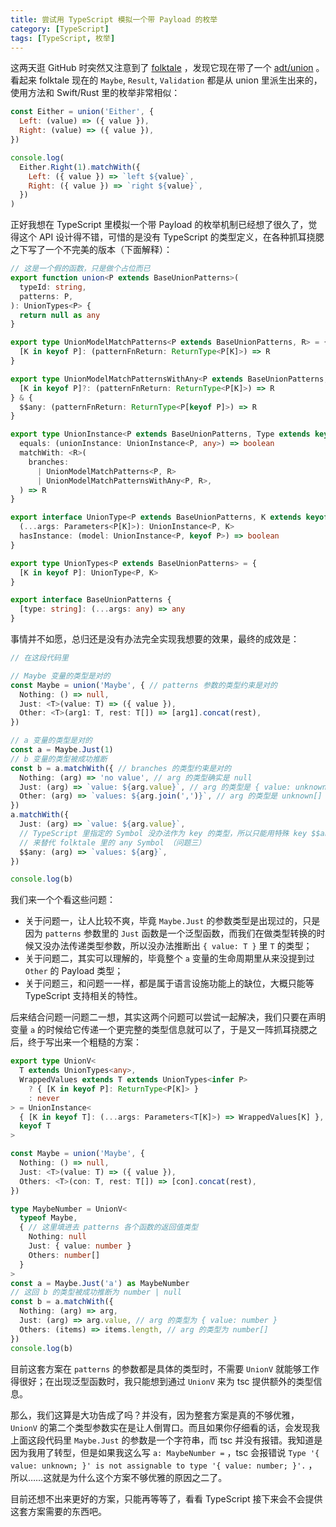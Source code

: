 ```yaml
---
title: 尝试用 TypeScript 模拟一个带 Payload 的枚举
category: [TypeScript]
tags: [TypeScript, 枚举]
---
```


这两天逛 GitHub 时突然又注意到了 [folktale](https://github.com/origamitower/folktale) ，发现它现在带了一个 [adt/union](https://folktale.origamitower.com/api/v2.3.0/en/folktale.adt.union.union.union.html) 。看起来 folktale 现在的 `Maybe`, `Result`, `Validation` 都是从 union 里派生出来的，使用方法和 Swift/Rust 里的枚举非常相似：

```javascript
const Either = union('Either', {
  Left: (value) => ({ value }),
  Right: (value) => ({ value }),
})

console.log(
  Either.Right(1).matchWith({
    Left: ({ value }) => `left ${value}`,
    Right: ({ value }) => `right ${value}`,
  })
)
```

正好我想在 TypeScript 里模拟一个带 Payload 的枚举机制已经想了很久了，觉得这个 API 设计得不错，可惜的是没有 TypeScript 的类型定义，在各种抓耳挠腮之下写了一个不完美的版本（下面解释）：

```typescript
// 这是一个假的函数，只是做个占位而已
export function union<P extends BaseUnionPatterns>(
  typeId: string,
  patterns: P,
): UnionTypes<P> {
  return null as any
}

export type UnionModelMatchPatterns<P extends BaseUnionPatterns, R> = {
  [K in keyof P]: (patternFnReturn: ReturnType<P[K]>) => R
}

export type UnionModelMatchPatternsWithAny<P extends BaseUnionPatterns, R> = {
  [K in keyof P]?: (patternFnReturn: ReturnType<P[K]>) => R
} & {
  $$any: (patternFnReturn: ReturnType<P[keyof P]>) => R
}

export type UnionInstance<P extends BaseUnionPatterns, Type extends keyof P> = {
  equals: (unionInstance: UnionInstance<P, any>) => boolean
  matchWith: <R>(
    branches:
      | UnionModelMatchPatterns<P, R>
      | UnionModelMatchPatternsWithAny<P, R>,
  ) => R
}

export interface UnionType<P extends BaseUnionPatterns, K extends keyof P> {
  (...args: Parameters<P[K]>): UnionInstance<P, K>
  hasInstance: (model: UnionInstance<P, keyof P>) => boolean
}

export type UnionTypes<P extends BaseUnionPatterns> = {
  [K in keyof P]: UnionType<P, K>
}

export interface BaseUnionPatterns {
  [type: string]: (...args: any) => any
}
```

事情并不如愿，总归还是没有办法完全实现我想要的效果，最终的成效是：

```typescript
// 在这段代码里

// Maybe 变量的类型是对的
const Maybe = union('Maybe', { // patterns 参数的类型约束是对的
  Nothing: () => null,
  Just: <T>(value: T) => ({ value }),
  Other: <T>(arg1: T, rest: T[]) => [arg1].concat(rest),
})

// a 变量的类型是对的
const a = Maybe.Just(1)
// b 变量的类型被成功推断
const b = a.matchWith({ // branches 的类型约束是对的
  Nothing: (arg) => 'no value', // arg 的类型确实是 null
  Just: (arg) => `value: ${arg.value}`, // arg 的类型是 { value: unknown } （问题一）
  Other: (arg) => `values: ${arg.join(',')}`, // arg 的类型是 unknown[] （问题二）
})
a.matchWith({
  Just: (arg) => `value: ${arg.value}`,
  // TypeScript 里指定的 Symbol 没办法作为 key 的类型，所以只能用特殊 key $$any
  // 来替代 folktale 里的 any Symbol （问题三）
  $$any: (arg) => `values: ${arg}`,
})

console.log(b)
```

我们来一个个看这些问题：

* 关于问题一，让人比较不爽，毕竟 `Maybe.Just` 的参数类型是出现过的，只是因为 `patterns` 参数里的 `Just` 函数是一个泛型函数，而我们在做类型转换的时候又没办法传递类型参数，所以没办法推断出 `{ value: T }` 里 `T` 的类型；
* 关于问题二，其实可以理解的，毕竟整个 `a` 变量的生命周期里从来没提到过 `Other` 的 Payload 类型；
* 关于问题三，和问题一一样，都是属于语言设施功能上的缺位，大概只能等 TypeScript 支持相关的特性。

后来结合问题一问题二一想，其实这两个问题可以尝试一起解决，我们只要在声明变量 `a` 的时候给它传递一个更完整的类型信息就可以了，于是又一阵抓耳挠腮之后，终于写出来一个粗糙的方案：

```typescript
export type UnionV<
  T extends UnionTypes<any>,
  WrappedValues extends T extends UnionTypes<infer P>
    ? { [K in keyof P]: ReturnType<P[K]> }
    : never
> = UnionInstance<
  { [K in keyof T]: (...args: Parameters<T[K]>) => WrappedValues[K] },
  keyof T
>

const Maybe = union('Maybe', {
  Nothing: () => null,
  Just: <T>(value: T) => ({ value }),
  Others: <T>(con: T, rest: T[]) => [con].concat(rest),
})

type MaybeNumber = UnionV<
  typeof Maybe,
  { // 这里填进去 patterns 各个函数的返回值类型
    Nothing: null
    Just: { value: number }
    Others: number[]
  }
>
const a = Maybe.Just('a') as MaybeNumber
// 这回 b 的类型被成功推断为 number | null
const b = a.matchWith({
  Nothing: (arg) => arg,
  Just: (arg) => arg.value, // arg 的类型为 { value: number }
  Others: (items) => items.length, // arg 的类型为 number[]
})
console.log(b)
```

目前这套方案在 `patterns` 的参数都是具体的类型时，不需要 `UnionV` 就能够工作得很好；在出现泛型函数时，我只能想到通过 `UnionV` 来为 tsc 提供额外的类型信息。

那么，我们这算是大功告成了吗？并没有，因为整套方案是真的不够优雅，`UnionV` 的第二个类型参数实在是让人倒胃口。而且如果你仔细看的话，会发现我上面这段代码里 `Maybe.Just` 的参数是一个字符串，而 tsc 并没有报错。我知道是因为我用了转型，但是如果我这么写 `a: MaybeNumber =` ，tsc 会报错说 `Type '{ value: unknown; }' is not assignable to type '{ value: number; }'.` ，所以……这就是为什么这个方案不够优雅的原因之二了。

目前还想不出来更好的方案，只能再等等了，看看 TypeScript 接下来会不会提供这套方案需要的东西吧。
